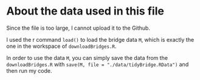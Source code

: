 # About the data used in this file

Since the file is too large, I cannot upload it to the Github.

I used the r command `load()` to load the bridge data `M`, which is exactly the one in the workspace of `downloadBridges.R`.

In order to use the data `M`, you can simply save the data from the `downloadBridges.R` with `save(M, file = "./data/tidyBridge.RData")` and then run my code.


